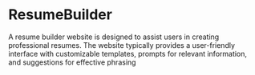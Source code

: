 # ResumeBuilder
A resume builder website is designed to assist users in creating professional resumes. The website typically provides a user-friendly interface with customizable templates, prompts for relevant information, and suggestions for effective phrasing
